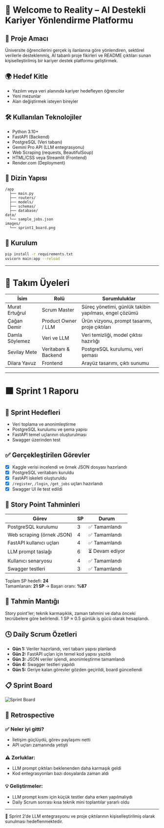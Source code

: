 # 🧠 Welcome to Reality – AI Destekli Kariyer Yönlendirme Platformu

## 🎯 Proje Amacı

Üniversite öğrencilerini gerçek iş ilanlarına göre yönlendiren, sektörel verilerle desteklenmiş, AI tabanlı proje fikirleri ve README çıktıları sunan kişiselleştirilmiş bir kariyer destek platformu geliştirmek.

## 🌍 Hedef Kitle

- Yazılım veya veri alanında kariyer hedefleyen öğrenciler
- Yeni mezunlar
- Alan değiştirmek isteyen bireyler

## 🛠️ Kullanılan Teknolojiler

- Python 3.10+
- FastAPI (Backend)
- PostgreSQL (Veri tabanı)
- Gemini Pro API (LLM entegrasyonu)
- Web Scraping (requests, BeautifulSoup)
- HTML/CSS veya Streamlit (Frontend)
- Render.com (Deployment)

## 📁 Dizin Yapısı

```
/app
  ├── main.py
  ├── routers/
  ├── models/
  ├── schemas/
  ├── database/
data/
  └── sample_jobs.json
images/
  └── sprint1_board.png
```

## 🔧 Kurulum

```bash
pip install -r requirements.txt
uvicorn main:app --reload
```

---

# 👥 Takım Üyeleri

| İsim             | Rolü                     | Sorumluluklar |
|------------------|--------------------------|----------------|
| Murat Ertuğrul   | Scrum Master             | Süreç yönetimi, günlük takibin yapılması, engel çözümü |
| Çağan Demir      | Product Owner / LLM      | Ürün vizyonu, prompt tasarımı, proje çıktıları |
| Damla Söylemez   | Veri ve LLM              | Veri temizliği, model çıktısı hazırlığı |
| Sevilay Mete     | Veritabanı & Backend     | PostgreSQL kurulumu, veri şeması |
| Dilara Yavuz     | Frontend                 | Arayüz tasarımı, çıktı sunumu |

---

# 🟩 Sprint 1 Raporu

## 🔎 Sprint Hedefleri

- Veri toplama ve anonimleştirme
- PostgreSQL kurulumu ve şema yapısı
- FastAPI temel uçlarının oluşturulması
- Swagger üzerinden test

## ✅ Gerçekleştirilen Görevler

- [x] Kaggle verisi incelendi ve örnek JSON dosyası hazırlandı
- [x] PostgreSQL veritabanı kuruldu
- [x] FastAPI iskeleti oluşturuldu
- [x] `/register`, `/login`, `/get_jobs` uçları hazırlandı
- [x] Swagger UI ile test edildi

## 🔢 Story Point Tahminleri

| Görev                          | SP  | Durum     |
|--------------------------------|-----|-----------|
| PostgreSQL kurulumu            | 3   | ✅ Tamamlandı |
| Web scraping (örnek JSON)      | 4   | ✅ Tamamlandı |
| FastAPI kullanıcı uçları       | 4   | ✅ Tamamlandı |
| LLM prompt taslağı             | 6   | ⏳ Devam ediyor |
| Kullanıcı senaryosu            | 4   | ✅ Tamamlandı |
| Swagger testleri               | 3   | ✅ Tamamlandı |

Toplam SP hedefi: **24**  
Tamamlanan: **21 SP** → Başarı oranı: **%87**

## 🧠 Tahmin Mantığı

Story point'ler; teknik karmaşıklık, zaman tahmini ve daha önceki tecrübelere göre belirlendi. 
1 SP ≈ 0.5 günlük iş gücü olarak hesaplandı.

## 🕓 Daily Scrum Özetleri

- **Gün 1:** Veriler hazırlandı, veri tabanı yapısı planlandı
- **Gün 2:** FastAPI uçları için temel kod yapısı yazıldı
- **Gün 3:** JSON veriler işlendi, anonimleştirme tamamlandı
- **Gün 4:** Swagger testleri yapıldı
- **Gün 5:** Geriye kalan görevler gözden geçirildi, board güncellendi

## 📋 Sprint Board

![Sprint Board](images/sprint1_board.png)

## 🔄 Retrospective

### ✅ Neler iyi gitti?
- İletişim güçlüydü, görev paylaşımı netti
- API uçları zamanında yetişti

### ⚠️ Zorluklar:
- LLM prompt çıktıları beklenenden daha karmaşık geldi
- Kod entegrasyonları bazı dosyalarda zaman aldı

### 💡 Geliştirmeler:
- LLM prompt kısmı için küçük testler daha erken yapılmalıydı
- Daily Scrum sonrası kısa teknik mini toplantılar yararlı oldu

---

📝 Sprint 2’de LLM entegrasyonu ve proje çıktılarının kişiselleştirilmiş olarak sunulması hedeflenmektedir.